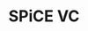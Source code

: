 ---
layout: firm_page
title: "SPiCE VC"
id: "spicevc.com"
permalink: "/spicevcspicevc.com/"
website: "https://spicevc.com"
offices: "Singapore (Singapore)"
investment_stages: "Seed, Series A"
portfolio_companies: "Securitize, Bakkt, INX, RealOneX, Archax, InvestaX, RNDR, Lottery.com, IOB, ROKK3R, Blockdaemon, ripio, Sensei Node"
portfolio_link: "https://spicevc.com/portfolio.html"
investment_markets: "Blockchain, Tokenization, Fintech, Digital Securities"
founded_year: "2017"
description: "SPiCE VC is a Venture Capital firm investing in companies building the blockchain and tokenization ecosystem. They focus on early-stage opportunities with strong teams and winning products. SPiCE was the first fully tokenized venture capital firm."
linkedin: "https://uk.linkedin.com/company/spicevc"
twitter: "https://twitter.com/SPiCE_VC"
instagram: ""
team_page: "https://spicevc.com/team.html"
investor_type: "Venture Capital"
crunchbase: "https://www.crunchbase.com/organization/spice-vc"
pitchbook: "https://pitchbook.com/profiles/investor/223455-97"

# SEO Optimization
meta_title: "SPiCE VC - VC Firm - projectstartups.com"
meta_description: "SPiCE VC, SPiCE VC is a Venture Capital firm investing in companies building the blockchain and tokenization ecosystem. They focus on early-stage opportunities ..."
meta_keywords: "SPiCE VC, Blockchain, Tokenization, Fintech, Digital Securities, VC firm, venture capital, startup investor, projectstartups.com"
canonical_url: "https://vc.projectstartups.com/spicevcspicevc.com/"
---